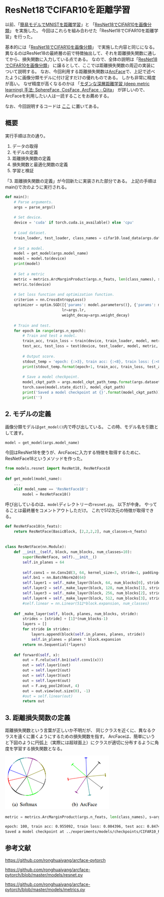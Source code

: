 

# ResNet18でCIFAR10を距離学習

以前、「[簡易モデルでMNISTを距離学習](http://testpy.hatenablog.com/entry/2020/01/12/171347)」と
「[ResNet18でCIFAR10を画像分類](http://testpy.hatenablog.com/entry/2020/01/04/225231)」
を実施した。
今回はこれらを組み合わせた「ResNet18でCIFAR10を距離学習」を行った。

基本的には「[ResNet18でCIFAR10を画像分類](http://testpy.hatenablog.com/entry/2020/01/04/225231)」
で実施した内容と同じになる。
異なるのはResNet18の最終層の前で特徴抽出して、それを距離損失関数に通してから、損失関数に入力している点である。
なので、全体の説明は「[ResNet18でCIFAR10を画像分類](http://testpy.hatenablog.com/entry/2020/01/04/225231)」
に譲るとして、ここでは距離損失関数の周辺の実装について説明する。
なお、今回利用する距離損失関数は[ArcFace](https://arxiv.org/abs/1801.07698)で、上記で述べたように画像分類モデルに付け足すだけの優れものである。
しかも非常に精度が高い。
なぜ精度が高くなるのかは
「[モダンな深層距離学習 (deep metric learning) 手法: SphereFace, CosFace, ArcFace - Qiita](https://qiita.com/yu4u/items/078054dfb5592cbb80cc)」
が詳しいので、ArcFaceを利用したい人は一読することをお薦めする。

なお、今回説明するコードは
[ここ](https://github.com/iShoto/testpy/tree/master/codes/20200113_pytorch_cifar10_arcface)
に置いてある。


## 概要

実行手順は次の通り。

1. データの取得
2. モデルの定義
3. 距離損失関数の定義
4. 損失関数と最適化関数の定義
5. 学習と検証

「3. 距離損失関数の定義」が今回新たに実装された部分である。
上記の手順はmain()で次のように実行される。

```python
def main():
	# Parse arguments.
	args = parse_args()
	
	# Set device.
	device = 'cuda' if torch.cuda.is_available() else 'cpu'

	# Load dataset.
	train_loader, test_loader, class_names = cifar10.load_data(args.data_dir)
	
	# Set a model.
	model = get_model(args.model_name)
	model = model.to(device)
	print(model)

	# Set a metric
	metric = metrics.ArcMarginProduct(args.n_feats, len(class_names), s=args.norm, m=args.margin, easy_margin=args.easy_margin)
	metric.to(device)

	# Set loss function and optimization function.
	criterion = nn.CrossEntropyLoss()
	optimizer = optim.SGD([{'params': model.parameters()}, {'params': metric.parameters()}],
						  lr=args.lr, 
						  weight_decay=args.weight_decay)

	# Train and test.
	for epoch in range(args.n_epoch):
		# Train and test a model.
		train_acc, train_loss = train(device, train_loader, model, metric, criterion, optimizer)
		test_acc, test_loss = test(device, test_loader, model, metric, criterion)
		
		# Output score.
		stdout_temp = 'epoch: {:>3}, train acc: {:<8}, train loss: {:<8}, test acc: {:<8}, test loss: {:<8}'
		print(stdout_temp.format(epoch+1, train_acc, train_loss, test_acc, test_loss))

		# Save a model checkpoint.
		model_ckpt_path = args.model_ckpt_path_temp.format(args.dataset_name, args.model_name, epoch+1)
		torch.save(model.state_dict(), model_ckpt_path)
		print('Saved a model checkpoint at {}'.format(model_ckpt_path))
		print('')
```


## 2. モデルの定義

画像分類モデルは`get_model()`内で呼び出している。
この時、モデル名を引数として渡す。


```python
model = get_model(args.model_name)
```

今回はResNet18を使うが、ArcFaceに入力する特徴を取得するために、
ResNetFace18というメソッドを作った。

```python
from models.resnet import ResNet18, ResNetFace18

def get_model(model_name):
	...
	elif model_name == 'ResNetFace18':
		model = ResNetFace18()
```

呼び出しているのは、`model`ディレクトリーの`resnet.py`。
以下が中身。
やってることは最終層をコメントアウトしただけ。
これで512次元の特徴が取得できる。

```python
def ResNetFace18(n_feats):
	return ResNetFace(BasicBlock, [2,2,2,2], num_classes=n_feats)


class ResNetFace(nn.Module):
	def __init__(self, block, num_blocks, num_classes=10):
		super(ResNetFace, self).__init__()
		self.in_planes = 64

		self.conv1 = nn.Conv2d(3, 64, kernel_size=3, stride=1, padding=1, bias=False)
		self.bn1 = nn.BatchNorm2d(64)
		self.layer1 = self._make_layer(block, 64, num_blocks[0], stride=1)
		self.layer2 = self._make_layer(block, 128, num_blocks[1], stride=2)
		self.layer3 = self._make_layer(block, 256, num_blocks[2], stride=2)
		self.layer4 = self._make_layer(block, 512, num_blocks[3], stride=2)
		#self.linear = nn.Linear(512*block.expansion, num_classes)

	def _make_layer(self, block, planes, num_blocks, stride):
		strides = [stride] + [1]*(num_blocks-1)
		layers = []
		for stride in strides:
			layers.append(block(self.in_planes, planes, stride))
			self.in_planes = planes * block.expansion
		return nn.Sequential(*layers)

	def forward(self, x):
		out = F.relu(self.bn1(self.conv1(x)))
		out = self.layer1(out)
		out = self.layer2(out)
		out = self.layer3(out)
		out = self.layer4(out)
		out = F.avg_pool2d(out, 4)
		out = out.view(out.size(0), -1)
		#out = self.linear(out)
		return out
```


## 3. 距離損失関数の定義
距離損失関数という言葉が正しいか不明だが、
同じクラスを近くに、異なるクラスを遠くに置くようにするための損失関数を指す。
ArcFaceは、簡単にいうと下図のように円弧上（実際には超球面上）にクラスが適切に分布するように角度を学習する損失関数となる。

![pic](./images/arcface_fig3.PNG)


```python
metric = metrics.ArcMarginProduct(args.n_feats, len(class_names), s=args.norm, m=args.margin, easy_margin=args.easy_margin)
```


```bash
epoch: 100, train acc: 0.955092, train loss: 0.004396, test acc: 0.847445, test loss: 0.028565
Saved a model checkpoint at ../experiments/models/checkpoints/CIFAR10_ResNetFace18_epoch=100.pth
```


## 参考文献
https://github.com/ronghuaiyang/arcface-pytorch

https://github.com/ronghuaiyang/arcface-pytorch/blob/master/models/resnet.py

https://github.com/ronghuaiyang/arcface-pytorch/blob/master/models/metrics.py
